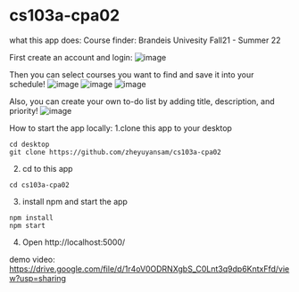 # cs103a-cpa02


what this app does:
Course finder: Brandeis Univesity Fall21 - Summer 22

First create an account and login:
![image](https://user-images.githubusercontent.com/62254256/166884726-84c9413f-691e-403f-a6c1-18e218de735d.png)

Then you can select courses you want to find and save it into your schedule!
![image](https://user-images.githubusercontent.com/62254256/166884947-17812883-9751-4e48-a3a9-9907696fec0c.png)
![image](https://user-images.githubusercontent.com/62254256/166885125-fa25b376-33ba-49bc-b9a0-e25e91baa86d.png)
![image](https://user-images.githubusercontent.com/62254256/166885285-e7f8544b-a9d3-425b-86f6-4b82c6a651bd.png)

Also, you can create your own to-do list by adding title, description, and priority!
![image](https://user-images.githubusercontent.com/62254256/166885468-c79da21e-68fd-4e22-a7f4-bb54be4493b2.png)

How to start the app locally:
1.clone this app to your desktop
```
cd desktop
git clone https://github.com/zheyuyansam/cs103a-cpa02
```
2. cd to this app
```
cd cs103a-cpa02
```
3. install npm and start the app
```
npm install
npm start
```
4. Open http://localhost:5000/


demo video:
https://drive.google.com/file/d/1r4oV0ODRNXgbS_C0Lnt3q9dp6KntxFfd/view?usp=sharing


